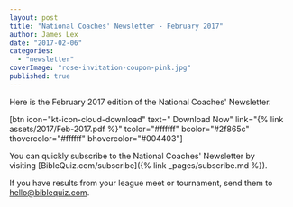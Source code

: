 ```yaml
---
layout: post
title: "National Coaches' Newsletter - February 2017"
author: James Lex
date: "2017-02-06"
categories: 
  - "newsletter"
coverImage: "rose-invitation-coupon-pink.jpg"
published: true
---
```


Here is the February 2017 edition of the National Coaches' Newsletter.

\[btn icon="kt-icon-cloud-download" text=" Download Now" link="{% link assets/2017/Feb-2017.pdf %}" tcolor="#ffffff" bcolor="#2f865c" thovercolor="#ffffff" bhovercolor="#004403"\]

You can quickly subscribe to the National Coaches' Newsletter by visiting [BibleQuiz.com/subscribe]({% link _pages/subscribe.md %}).

If you have results from your league meet or tournament, send them to [hello@biblequiz.com](mailto:hello@biblequiz.com).
